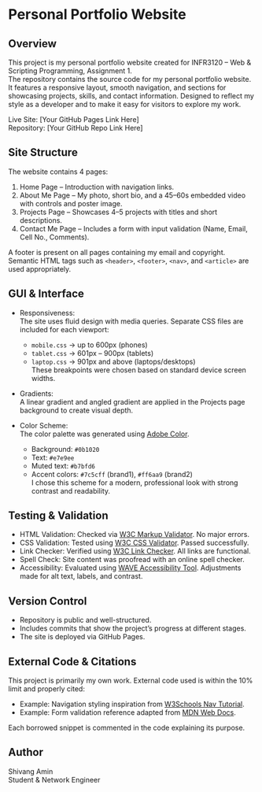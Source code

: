# Personal Portfolio Website  

## Overview  
This project is my personal portfolio website created for INFR3120 – Web & Scripting Programming, Assignment 1.  
The repository contains the source code for my personal portfolio website. It features a responsive layout, smooth navigation, and sections for showcasing projects, skills, and contact information. Designed to reflect my style as a developer and to make it easy for visitors to explore my work.

Live Site: [Your GitHub Pages Link Here]  
Repository: [Your GitHub Repo Link Here]  

## Site Structure  
The website contains 4 pages:  
1. Home Page – Introduction with navigation links.  
2. About Me Page – My photo, short bio, and a 45–60s embedded video with controls and poster image.  
3. Projects Page – Showcases 4–5 projects with titles and short descriptions.  
4. Contact Me Page – Includes a form with input validation (Name, Email, Cell No., Comments).  

A footer is present on all pages containing my email and copyright.  
Semantic HTML tags such as `<header>`, `<footer>`, `<nav>`, and `<article>` are used appropriately.  

## GUI & Interface  

- Responsiveness:  
  The site uses fluid design with media queries. Separate CSS files are included for each viewport:  
  - `mobile.css` → up to 600px (phones)  
  - `tablet.css` → 601px – 900px (tablets)  
  - `laptop.css` → 901px and above (laptops/desktops)  
  These breakpoints were chosen based on standard device screen widths.  

- Gradients:  
  A linear gradient and angled gradient are applied in the Projects page background to create visual depth.  

- Color Scheme:  
  The color palette was generated using [Adobe Color](https://color.adobe.com/create).  
  - Background: `#0b1020`  
  - Text: `#e7e9ee`  
  - Muted text: `#b7bfd6`  
  - Accent colors: `#7c5cff` (brand1), `#ff6aa9` (brand2)  
  I chose this scheme for a modern, professional look with strong contrast and readability.  



## Testing & Validation  

- HTML Validation: Checked via [W3C Markup Validator](http://validator.w3.org/). No major errors.  
- CSS Validation: Tested using [W3C CSS Validator](http://jigsaw.w3.org/css-validator/). Passed successfully.  
- Link Checker: Verified using [W3C Link Checker](http://validator.w3.org/checklink). All links are functional.  
- Spell Check: Site content was proofread with an online spell checker.  
- Accessibility: Evaluated using [WAVE Accessibility Tool](http://wave.webaim.org/). Adjustments made for alt text, labels, and contrast.  



## Version Control  

- Repository is public and well-structured.  
- Includes commits that show the project’s progress at different stages.  
- The site is deployed via GitHub Pages.  



## External Code & Citations  
This project is primarily my own work. External code used is within the 10% limit and properly cited:  

- Example: Navigation styling inspiration from [W3Schools Nav Tutorial](https://www.w3schools.com/css/css_navbar.asp).  
- Example: Form validation reference adapted from [MDN Web Docs](https://developer.mozilla.org/).  

Each borrowed snippet is commented in the code explaining its purpose.  



## Author  
Shivang Amin  
Student & Network Engineer